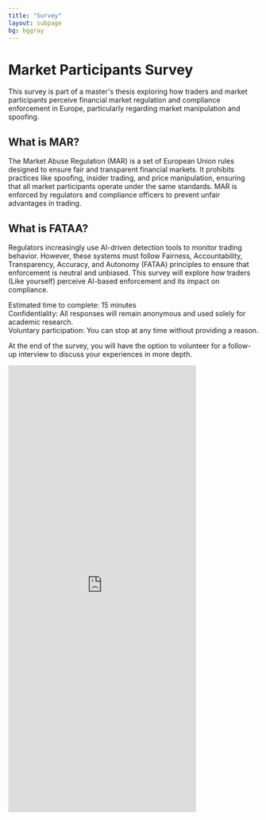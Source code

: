 ```yaml
---
title: "Survey"
layout: subpage
bg: bggray
---
```


# Market Participants Survey

This survey is part of a master's thesis exploring how traders and market participants perceive financial market regulation and compliance enforcement in Europe, particularly regarding market manipulation and spoofing.

## What is MAR?

The Market Abuse Regulation (MAR) is a set of European Union rules designed to ensure fair and transparent financial markets. It prohibits practices like spoofing, insider trading, and price manipulation, ensuring that all market participants operate under the same standards. MAR is enforced by regulators and compliance officers to prevent unfair advantages in trading.

## What is FATAA?

Regulators increasingly use AI-driven detection tools to monitor trading behavior. However, these systems must follow Fairness, Accountability, Transparency, Accuracy, and Autonomy (FATAA) principles to ensure that enforcement is neutral and unbiased. This survey will explore how traders (Like yourself) perceive AI-based enforcement and its impact on compliance.

Estimated time to complete: 15 minutes<br>
Confidentiality: All responses will remain anonymous and used solely for academic research.<br>
Voluntary participation: You can stop at any time without providing a reason.

At the end of the survey, you will have the option to volunteer for a follow-up interview to discuss your experiences in more depth.

<div style="width: 100%; height: 1500px; overflow: hidden;">
  <iframe 
    src="https://qualtricsxmwgrwx8pr8.qualtrics.com/jfe/form/SV_e9Tg6qaETD2Pqfk"
    width="100%"
    height="1200px"
    frameborder="0"
    marginheight="0"
    marginwidth="0"
    style="border:none; transform: scale(0.75); transform-origin: 0 0;">
    Loading…
  </iframe>
</div>